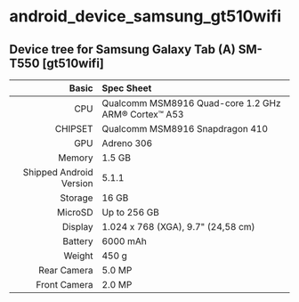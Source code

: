# android_device_samsung_gt510wifi

## Device tree for Samsung Galaxy Tab (A) SM-T550 [gt510wifi]

Basic   | Spec Sheet
-------:|:-------------------------
CPU     | Qualcomm MSM8916 Quad-core 1.2 GHz ARM® Cortex™ A53
CHIPSET | Qualcomm MSM8916 Snapdragon 410
GPU     | Adreno 306
Memory  | 1.5 GB
Shipped Android Version | 5.1.1
Storage | 16 GB
MicroSD | Up to 256 GB
Display | 1.024 x 768 (XGA), 9.7" (24,58 cm)
Battery | 6000 mAh
Weight | 450 g
Rear Camera  | 5.0 MP
Front Camera | 2.0 MP
